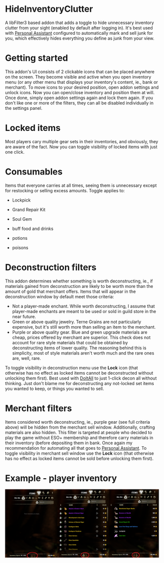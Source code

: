 # HideInventoryClutter

A libFilter3 based addon that adds a toggle to hide unnecessary inventory clutter from your sight (enabled by default after logging in). It's best used with [Personal Assistant](https://www.esoui.com/downloads/info381-PersonalAssistantBankingJunkLootRepair.html) configured to automatically mark and sell junk for you, which effectively hides everything you define as junk from your view.

# Getting started

This addon's UI consists of 2 clickable icons that can be placed anywhere on the screen. They become visible and active when you open inventory menu (or any other menu that displays your inventory's content, ie., bank or merchant). 
To move icons to your desired position, open addon settings and unlock icons. Now you can open/close inventory and position them at will. Once done, simply open addon settings again and lock them again. 
If you don't like one or more of the filters, they can all be disabled individually in the settings panel.

# Locked items 

Most players cary multiple gear sets in their inventories, and obviously, they are aware of the fact. Now you can toggle visibility of locked items with just one click. 

# Consumables

Items that everyone carries at all times, seeing them is unnecessary except for restocking or selling excess amounts. Toggle applies to:

- Lockpick
- Grand Repair Kit
- Soul Gem

- buff food and drinks
- potions
- poisons

# Deconstruction filters

This addon determines whether something is worth deconstructing, ie., if materials gained from deconstruction are likely to be worth more than the amount of gold that merchant offers. Items that will appear in the deconstruction window by default meet those criteria:

- Not a player-made enchant. While worth deconstructing, I assume that player-made enchants are meant to be used or sold in guild store in the near future.
- Green or above quality jewelry. Terne Grains are not particularly expensive, but it's still worth more than selling an item to the merchant.
- Purple or above quality gear. Blue and green upgrade materials are cheap, prices offered by merchant are superior. This check does not account for rare style materials that could be obtained by deconstructing items of lower quality. The reasoning behind this is simplicity, most of style materials aren't worth much and the rare ones are, well, rare.

To toggle visibility in deconstruction menu use the **Lock** icon (that otherwise has no effect as locked items cannot be deconstructed without unlocking them first). Best used with [DoItAll](https://www.esoui.com/downloads/info690-DoItAllMassExtractDeconstructMoveMailattach....html) to just 1-click decon all without thinking. Just don't blame me for deconstructing any not-locked set items you wanted to keep, or things you wanted to sell.

# Merchant filters

Items considered worth deconstructing, ie., purple gear (see full criteria above) will be hidden from the merchant sell window. Additionally, crafting materials are also hidden. This filter is targeted at people who decided to play the game without ESO+ membership and therefore carry materials in their inventory (before depositing them in bank. Once again my recommendation for automating all that goes to [Personal Assistant](https://www.esoui.com/downloads/info381-PersonalAssistantBankingJunkLootRepair.html). To toggle visibility in merchant sell window use the **Lock** icon (that otherwise has no effect as locked items cannot be sold before unlocking them first).

# Example - player inventory

![](../_screenshots/HideInventoryClutter/HideInventoryClutter.png)

